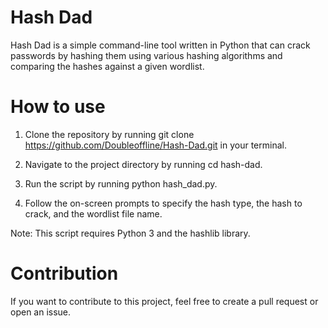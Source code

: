 # Hash Dad

Hash Dad is a simple command-line tool written in Python that can crack passwords by hashing them using various hashing algorithms and comparing the hashes against a given wordlist.

# How to use

1. Clone the repository by running git clone https://github.com/Doubleoffline/Hash-Dad.git in your terminal.

2. Navigate to the project directory by running cd hash-dad.

3. Run the script by running python hash_dad.py.

4. Follow the on-screen prompts to specify the hash type, the hash to crack, and the wordlist file name.

Note: This script requires Python 3 and the hashlib library.

# Contribution
If you want to contribute to this project, feel free to create a pull request or open an issue.
